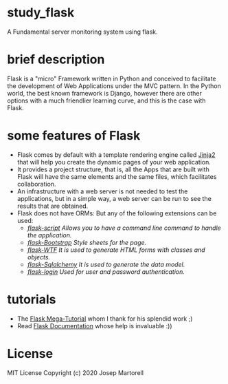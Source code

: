 # study_flask
A Fundamental server monitoring system using flask.

# brief description
Flask is a "micro" Framework written in Python and conceived to facilitate the development of Web Applications under the MVC pattern. In the Python world, the best known framework is Django, however there are other options with a much friendlier learning curve, and this is the case with Flask.

# some features of Flask  
 - Flask comes by default with a template rendering engine called [Jinja2](https://jinja.palletsprojects.com/en/2.11.x/) that will help you create the dynamic pages of your web application.
 - It provides a project structure, that is, all the Apps that are built with Flask will have the same elements and the same files, which facilitates collaboration.
 - An infrastructure with a web server is not needed to test the applications, but in a simple way, a web server can be run to see the results that are obtained.
 - Flask does not have ORMs: But any of the following extensions can be used:
     - _[flask-script](https://flask-script.readthedocs.io/en/latest/) Allows you to have a command line command to handle the application._
     - _[flask-Bootstrap](https://flask-bootstraplite.readthedocs.io/en/latest/) Style sheets for the page._
     - _[flask-WTF](https://flask-wtf.readthedocs.io/en/stable/) It is used to generate HTML forms with classes and objects._
     - _[flask-Sqlalchemy](https://flask-sqlalchemy.palletsprojects.com/en/2.x/) It is used to generate the data model._
     - _[flask-login](https://flask-login.readthedocs.io/en/latest/) Used for user and password authentication._

# tutorials
- The [Flask Mega-Tutorial](https://blog.miguelgrinberg.com/post/the-flask-mega-tutorial-part-i-hello-world/) whom I thank for his splendid work ;)
- Read [Flask Documentation](https://flask.palletsprojects.com/en/1.1.x/tutorial/) whose help is invaluable :))

# License
MIT License 
Copyright (c) 2020 Josep Martorell
